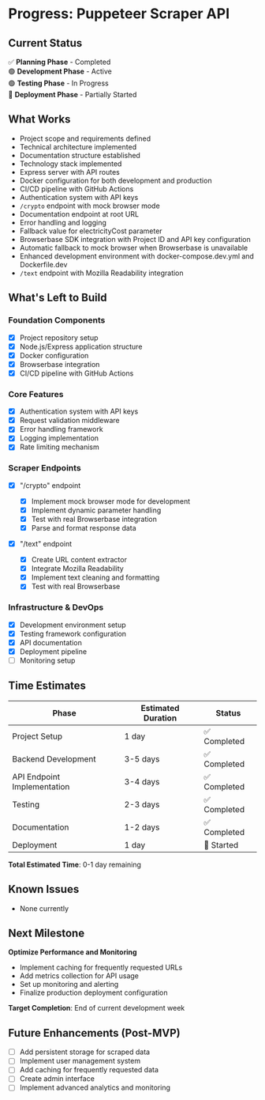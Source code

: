 # Progress: Puppeteer Scraper API

## Current Status

✅ **Planning Phase** - Completed  
🟢 **Development Phase** - Active  
🟢 **Testing Phase** - In Progress  
🔶 **Deployment Phase** - Partially Started

## What Works

- Project scope and requirements defined
- Technical architecture implemented
- Documentation structure established
- Technology stack implemented
- Express server with API routes
- Docker configuration for both development and production
- CI/CD pipeline with GitHub Actions
- Authentication system with API keys
- `/crypto` endpoint with mock browser mode
- Documentation endpoint at root URL
- Error handling and logging
- Fallback value for electricityCost parameter
- Browserbase SDK integration with Project ID and API key configuration
- Automatic fallback to mock browser when Browserbase is unavailable
- Enhanced development environment with docker-compose.dev.yml and Dockerfile.dev
- `/text` endpoint with Mozilla Readability integration

## What's Left to Build

### Foundation Components

- [x] Project repository setup
- [x] Node.js/Express application structure
- [x] Docker configuration
- [x] Browserbase integration
- [x] CI/CD pipeline with GitHub Actions

### Core Features

- [x] Authentication system with API keys
- [x] Request validation middleware
- [x] Error handling framework
- [x] Logging implementation
- [x] Rate limiting mechanism

### Scraper Endpoints

- [x] "/crypto" endpoint

  - [x] Implement mock browser mode for development
  - [x] Implement dynamic parameter handling
  - [x] Test with real Browserbase integration
  - [x] Parse and format response data

- [x] "/text" endpoint
  - [x] Create URL content extractor
  - [x] Integrate Mozilla Readability
  - [x] Implement text cleaning and formatting
  - [x] Test with real Browserbase

### Infrastructure & DevOps

- [x] Development environment setup
- [x] Testing framework configuration
- [x] API documentation
- [x] Deployment pipeline
- [ ] Monitoring setup

## Time Estimates

| Phase                       | Estimated Duration | Status       |
| --------------------------- | ------------------ | ------------ |
| Project Setup               | 1 day              | ✅ Completed |
| Backend Development         | 3-5 days           | ✅ Completed |
| API Endpoint Implementation | 3-4 days           | ✅ Completed |
| Testing                     | 2-3 days           | ✅ Completed |
| Documentation               | 1-2 days           | ✅ Completed |
| Deployment                  | 1 day              | 🔶 Started   |

**Total Estimated Time**: 0-1 day remaining

## Known Issues

- None currently

## Next Milestone

**Optimize Performance and Monitoring**

- Implement caching for frequently requested URLs
- Add metrics collection for API usage
- Set up monitoring and alerting
- Finalize production deployment configuration

**Target Completion**: End of current development week

## Future Enhancements (Post-MVP)

- [ ] Add persistent storage for scraped data
- [ ] Implement user management system
- [ ] Add caching for frequently requested data
- [ ] Create admin interface
- [ ] Implement advanced analytics and monitoring
